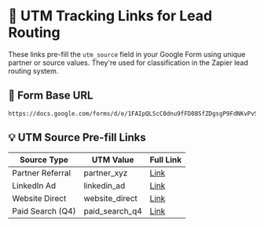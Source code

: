 # 🔗 UTM Tracking Links for Lead Routing

These links pre-fill the `utm_source` field in your Google Form using unique partner or source values. They're used for classification in the Zapier lead routing system.

## 📝 Form Base URL

```
https://docs.google.com/forms/d/e/1FAIpQLScC0dnu9fFD08SfZDgsgP9FdNKvPvS26V9QyOBwDHG1JSfXlg/viewform
```

## 💡 UTM Source Pre-fill Links

| Source Type        | UTM Value        | Full Link |
|--------------------|------------------|-----------|
| Partner Referral   | partner_xyz      | [Link](https://docs.google.com/forms/d/e/1FAIpQLScC0dnu9fFD08SfZDgsgP9FdNKvPvS26V9QyOBwDHG1JSfXlg/viewform?usp=pp_url&entry.64947137=partner_xyz) |
| LinkedIn Ad        | linkedin_ad      | [Link](https://docs.google.com/forms/d/e/1FAIpQLScC0dnu9fFD08SfZDgsgP9FdNKvPvS26V9QyOBwDHG1JSfXlg/viewform?usp=pp_url&entry.64947137=linkedin_ad) |
| Website Direct     | website_direct   | [Link](https://docs.google.com/forms/d/e/1FAIpQLScC0dnu9fFD08SfZDgsgP9FdNKvPvS26V9QyOBwDHG1JSfXlg/viewform?usp=pp_url&entry.64947137=website_direct) |
| Paid Search (Q4)   | paid_search_q4   | [Link](https://docs.google.com/forms/d/e/1FAIpQLScC0dnu9fFD08SfZDgsgP9FdNKvPvS26V9QyOBwDHG1JSfXlg/viewform?usp=pp_url&entry.64947137=paid_search_q4) |

